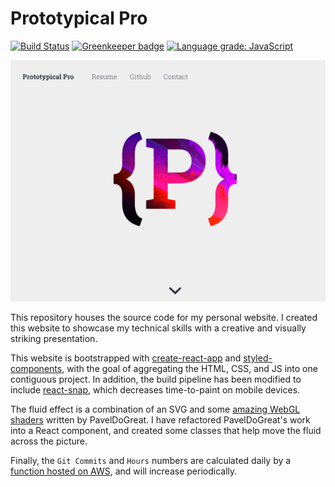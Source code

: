 # Prototypical Pro

[![Build Status](https://travis-ci.org/prototypicalpro/PrototypicalPro.svg?branch=master)](https://travis-ci.org/prototypicalpro/PrototypicalPro)
[![Greenkeeper badge](https://badges.greenkeeper.io/prototypicalpro/PrototypicalPro.svg)](https://greenkeeper.io/)
[![Language grade: JavaScript](https://img.shields.io/lgtm/grade/javascript/g/prototypicalpro/PrototypicalPro.svg?logo=lgtm&logoWidth=18)](https://lgtm.com/projects/g/prototypicalpro/PrototypicalPro/context:javascript)

![alt text](./docs/landing.png "The landing page, featuring a fluid effect.")

This repository houses the source code for my personal website. I created this website to showcase my technical skills with a creative and visually striking presentation.

This website is bootstrapped with [create-react-app](https://facebook.github.io/create-react-app/) and [styled-components](https://www.styled-components.com/), with the goal of aggregating the HTML, CSS, and JS into one contiguous project. In addition, the build pipeline has been modified to include [react-snap](https://github.com/stereobooster/react-snap), which decreases time-to-paint on mobile devices.

The fluid effect is a combination of an SVG and some [amazing WebGL shaders](https://github.com/PavelDoGreat/WebGL-Fluid-Simulation) written by PavelDoGreat. I have refactored PavelDoGreat's work into a React component, and created some classes that help move the fluid across the picture.

Finally, the `Git Commits` and `Hours` numbers are calculated daily by a [function hosted on AWS](https://github.com/prototypicalpro/LambdaWorkspace), and will increase periodically.

